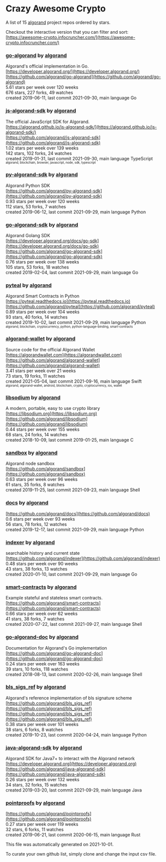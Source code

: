 # Crazy Awesome Crypto
A list of 15 [algorand](https://github.com/algorand) project repos ordered by stars.  

Checkout the interactive version that you can filter and sort: 
[https://awesome-crypto.infocruncher.com/](https://awesome-crypto.infocruncher.com/)  


### [go-algorand](https://github.com/algorand/go-algorand) by [algorand](https://github.com/algorand)  
Algorand's official implementation in Go.   
[https://developer.algorand.org/](https://developer.algorand.org/)  
[https://github.com/algorand/go-algorand](https://github.com/algorand/go-algorand)  
5.61 stars per week over 120 weeks  
676 stars, 227 forks, 49 watches  
created 2019-06-11, last commit 2021-09-30, main language Go  


### [js-algorand-sdk](https://github.com/algorand/js-algorand-sdk) by [algorand](https://github.com/algorand)  
The official JavaScript SDK for Algorand.  
[https://algorand.github.io/js-algorand-sdk/](https://algorand.github.io/js-algorand-sdk/)  
[https://github.com/algorand/js-algorand-sdk](https://github.com/algorand/js-algorand-sdk)  
1.02 stars per week over 139 weeks  
142 stars, 102 forks, 24 watches  
created 2019-01-31, last commit 2021-09-30, main language TypeScript  
<sub><sup>algorand, blockchain, browser, javascript, node, sdk, typescript</sup></sub>


### [py-algorand-sdk](https://github.com/algorand/py-algorand-sdk) by [algorand](https://github.com/algorand)  
Algorand Python SDK  
[https://github.com/algorand/py-algorand-sdk](https://github.com/algorand/py-algorand-sdk)  
0.93 stars per week over 120 weeks  
112 stars, 53 forks, 7 watches  
created 2019-06-12, last commit 2021-09-29, main language Python  


### [go-algorand-sdk](https://github.com/algorand/go-algorand-sdk) by [algorand](https://github.com/algorand)  
Algorand Golang SDK  
[https://developer.algorand.org/docs/go-sdk](https://developer.algorand.org/docs/go-sdk)  
[https://github.com/algorand/go-algorand-sdk](https://github.com/algorand/go-algorand-sdk)  
0.76 stars per week over 138 weeks  
105 stars, 53 forks, 18 watches  
created 2019-02-04, last commit 2021-09-29, main language Go  


### [pyteal](https://github.com/algorand/pyteal) by [algorand](https://github.com/algorand)  
Algorand Smart Contracts in Python  
[https://pyteal.readthedocs.io](https://pyteal.readthedocs.io)  
[https://github.com/algorand/pyteal](https://github.com/algorand/pyteal)  
0.89 stars per week over 104 weeks  
93 stars, 40 forks, 14 watches  
created 2019-10-02, last commit 2021-09-29, main language Python  
<sub><sup>algorand, blockchain, cryptocurrency, python, python-language-binding, smart-contracts</sup></sub>


### [algorand-wallet](https://github.com/algorand/algorand-wallet) by [algorand](https://github.com/algorand)  
Source code for the official Algorand Wallet  
[https://algorandwallet.com](https://algorandwallet.com)  
[https://github.com/algorand/algorand-wallet](https://github.com/algorand/algorand-wallet)  
3.41 stars per week over 21 weeks  
73 stars, 19 forks, 11 watches  
created 2021-05-04, last commit 2021-09-16, main language Swift  
<sub><sup>algorand, algorand-wallet, android, blockchain, crypto, cryptocurrency, ios, wallet</sup></sub>


### [libsodium](https://github.com/algorand/libsodium) by [algorand](https://github.com/algorand)  
A modern, portable, easy to use crypto library  
[https://libsodium.org](https://libsodium.org)  
[https://github.com/algorand/libsodium](https://github.com/algorand/libsodium)  
0.44 stars per week over 155 weeks  
68 stars, 24 forks, 14 watches  
created 2018-10-09, last commit 2019-01-25, main language C  


### [sandbox](https://github.com/algorand/sandbox) by [algorand](https://github.com/algorand)  
Algorand node sandbox  
[https://github.com/algorand/sandbox](https://github.com/algorand/sandbox)  
0.63 stars per week over 96 weeks  
61 stars, 35 forks, 8 watches  
created 2019-11-25, last commit 2021-09-23, main language Shell  


### [docs](https://github.com/algorand/docs) by [algorand](https://github.com/algorand)  
  
[https://github.com/algorand/docs](https://github.com/algorand/docs)  
0.6 stars per week over 93 weeks  
56 stars, 78 forks, 12 watches  
created 2019-12-17, last commit 2021-09-29, main language Python  


### [indexer](https://github.com/algorand/indexer) by [algorand](https://github.com/algorand)  
searchable history and current state  
[https://github.com/algorand/indexer](https://github.com/algorand/indexer)  
0.48 stars per week over 90 weeks  
43 stars, 38 forks, 13 watches  
created 2020-01-10, last commit 2021-09-29, main language Go  


### [smart-contracts](https://github.com/algorand/smart-contracts) by [algorand](https://github.com/algorand)  
Example stateful and stateless smart contracts.  
[https://github.com/algorand/smart-contracts](https://github.com/algorand/smart-contracts)  
0.66 stars per week over 62 weeks  
41 stars, 38 forks, 7 watches  
created 2020-07-22, last commit 2021-09-27, main language Shell  


### [go-algorand-doc](https://github.com/algorand/go-algorand-doc) by [algorand](https://github.com/algorand)  
Documentation for Algorand's Go implementation  
[https://github.com/algorand/go-algorand-doc](https://github.com/algorand/go-algorand-doc)  
0.24 stars per week over 163 weeks  
39 stars, 10 forks, 118 watches  
created 2018-08-13, last commit 2020-02-26, main language Shell  


### [bls_sigs_ref](https://github.com/algorand/bls_sigs_ref) by [algorand](https://github.com/algorand)  
Algorand's reference implementation of bls signature scheme  
[https://github.com/algorand/bls_sigs_ref](https://github.com/algorand/bls_sigs_ref)  
[https://github.com/algorand/bls_sigs_ref](https://github.com/algorand/bls_sigs_ref)  
0.38 stars per week over 101 weeks  
38 stars, 6 forks, 8 watches  
created 2019-10-23, last commit 2020-04-24, main language Python  


### [java-algorand-sdk](https://github.com/algorand/java-algorand-sdk) by [algorand](https://github.com/algorand)  
Algorand SDK for Java7+ to interact with the Algorand network  
[https://developer.algorand.org](https://developer.algorand.org)  
[https://github.com/algorand/java-algorand-sdk](https://github.com/algorand/java-algorand-sdk)  
0.26 stars per week over 132 weeks  
34 stars, 32 forks, 15 watches  
created 2019-03-20, last commit 2021-09-29, main language Java  


### [pointproofs](https://github.com/algorand/pointproofs) by [algorand](https://github.com/algorand)  
  
[https://github.com/algorand/pointproofs](https://github.com/algorand/pointproofs)  
0.27 stars per week over 119 weeks  
32 stars, 6 forks, 11 watches  
created 2019-06-21, last commit 2020-06-15, main language Rust  


This file was automatically generated on 2021-10-01.  

To curate your own github list, simply clone and change the input csv file.  